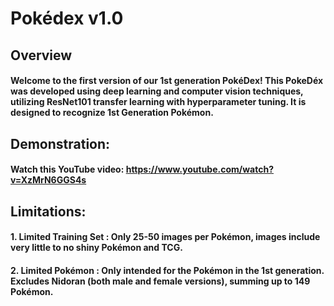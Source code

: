 # Pokédex v1.0

## Overview 
#### Welcome to the first version of our 1st generation PokéDex! This PokeDéx was developed using deep learning and computer vision techniques, utilizing ResNet101 transfer learning with hyperparameter tuning. It is designed to recognize 1st Generation Pokémon.

## Demonstration:
#### Watch this YouTube video: https://www.youtube.com/watch?v=XzMrN6GGS4s

## Limitations:
#### 1. <b> Limited Training Set </b>: Only 25-50 images per Pokémon, images include very little to no shiny Pokémon and TCG.
#### 2. <b> Limited Pokémon </b>: Only intended for the Pokémon in the 1st generation. Excludes Nidoran (both male and female versions), summing up to 149 Pokémon.
